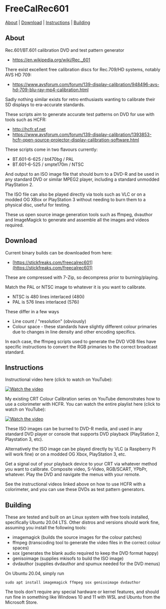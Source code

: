 # FreeCalRec601

[About](#about) | [Download](#download) | [Instructions](#instructions) | [Building](#building)

## About

Rec.601/BT.601 calibration DVD and test pattern generator
* https://en.wikipedia.org/wiki/Rec._601

There exist excellent free calibration discs for Rec.709/HD systems, notably AVS HD 709:
* https://www.avsforum.com/forum/139-display-calibration/948496-avs-hd-709-blu-ray-mp4-calibration.html

Sadly nothing similar exists for retro enthusiasts wanting to calibrate their SD displays to era-accurate standards.

These scripts aim to generate accurate test patterns on DVD for use with tools such as HCFR:
* http://hcfr.sf.net
* https://www.avsforum.com/forum/139-display-calibration/1393853-hcfr-open-source-projector-display-calibration-software.html

These scripts come in two flavours currently:
* BT.601-6-625 / bt470bg / PAL
* BT.601-6-525 / smpte170m / NTSC

And output to an ISO image file that should burn to a DVD-R and be used in any standard DVD or similar MPEG2 player, including a standard unmodded PlayStation 2. 

The ISO file can also be played directly via tools such as VLC or on a modded OG XBox or PlayStation 3 without needing to burn them to a physical disc, useful for testing. 

These us open source image generation tools such as ffmpeg, dvauthor and ImageMagick to generate and assemble all the images and videos required.

## Download

Current binary builds can be downloaded from here:
* [https://stickfreaks.com/freecalrec601](https://stickfreaks.com/freecalrec601)

These are compressed with 7-Zip, so decompress prior to burning/playing.

Match the PAL or NTSC image to whatever it is you want to calibrate.
* NTSC is 480 lines interlaced (480i)
* PAL is 576 lines interlaced (576i)

These differ in a few ways
* Line count / "resolution" (obviously)
* Colour space - these standards have slightly different colour primaries due to changes in line density and other encoding specifics.

In each case, the ffmpeg scripts used to generate the DVD VOB files have specific instructions to convert the RGB primaries to the correct broadcast standard. 

## Instructions

Instructional video here (click to watch on YouTube):

[![Watch the video](https://img.youtube.com/vi/G27RqZtcnj8/hqdefault.jpg)](https://youtu.be/G27RqZtcnj8)


My existing CRT Colour Calibration series on YouTube demonstrates how to use a colorimeter with HCFR.  You can watch the entire playlist here (click to watch on YouTube):

[![Watch the video](https://img.youtube.com/vi/695fk63FYFk/hqdefault.jpg)](https://www.youtube.com/watch?v=3o3awkkAILI&list=PLyXPSTsxUZq5zgE_5ZHi2cdfE2--66DjZ)


These ISO images can be burned to DVD-R media, and used in any standard DVD player or console that supports DVD playback (PlayStation 2, Playstation 3, etc).

Alternatively the ISO image can be played directly by VLC (a Raspberry Pi will work fine) or on a modded OG Xbox, PlayStation 3, etc.

Get a signal out of your playback device to your CRT via whatever method you want to calibrate. Composite video, S-Video, RGB/SCART, YPbPr, whatever. Play the DVD and navigate the menus with your remote.

See the instructional videos linked above on how to use HCFR with a colorimeter, and you can use these DVDs as test pattern generators.

## Building

These are tested and built on an Linux system with free tools installed, specifically Ubuntu 20.04 LTS. Other distros and versions should work fine, assuming you install the following tools:
* imagemagick (builds the source images for the colour patches)
* ffmpeg (transcoding tool to generate the video files in the correct colour spaces)
* sox (generates the blank audio required to keep the DVD format happy)
* genisoimage (supplies mkisofs to build the ISO image)
* dvdauthor (supplies dvdauthor and spumux needed for the DVD menus)

On Ubuntu 20.04, simply run
```
sudo apt install imagemagick ffmpeg sox genisoimage dvdauthor 
```

The tools don't require any special hardware or kernel features, and should run fine in something like Windows 10 and 11 with WSL and Ubuntu from the Microsoft Store.
